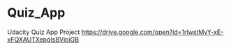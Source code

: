 # Quiz_App
Udacity Quiz App Project
https://drive.google.com/open?id=1rIwstMvY-xE-xFQXAUTXepqIsBVipiGB
